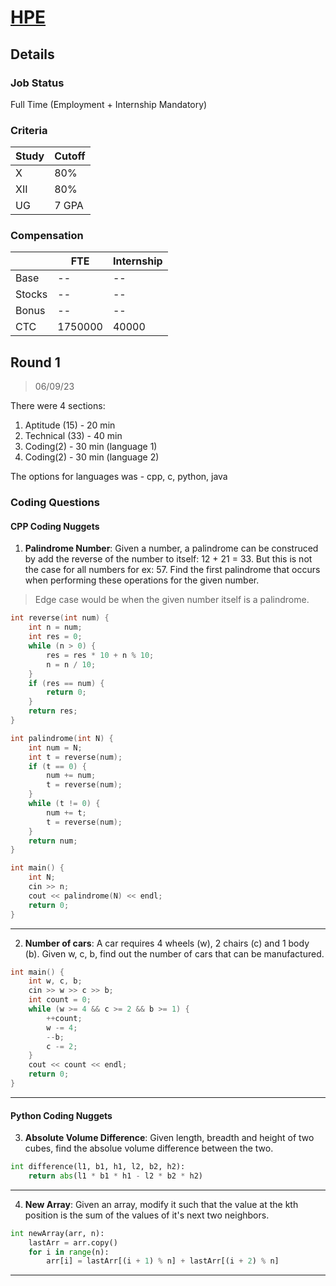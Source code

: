 # [HPE](https://www.hpe.com/)

## Details

### Job Status

Full Time (Employment + Internship Mandatory)

### Criteria

| Study | Cutoff |
|-------|--------|
| X     | 80%    |
| XII   | 80%    |
| UG    | 7 GPA  |

[comment]: # (Any other details go under this. This is a comment)

### Compensation

|        | FTE     | Internship |
|--------|---------|------------|
| Base   | --      | --         |
| Stocks | --      | --         |
| Bonus  | --      | --         |
| CTC    | 1750000 | 40000      |

[comment]: # (Details about the rounds go under this comment.)

## Round 1

> 06/09/23

[comment]: # (Summary of the sections and experience below this comment.)

There were 4 sections:
1. Aptitude (15) - 20 min
2. Technical (33) - 40 min
3. Coding(2) - 30 min (language 1)
4. Coding(2) - 30 min (language 2)

The options for languages was - cpp, c, python, java

### Coding Questions

#### CPP Coding Nuggets

1. **Palindrome Number**: Given a number, a palindrome can be construced by add the reverse of the number to itself: 12 + 21 = 33. But this is not the case for all numbers for ex: 57.
Find the first palindrome that occurs when performing these operations for the given number.

> Edge case would be when the given number itself is a palindrome.

[comment]: # (Add any resources or links or code to this question under this comment.)

```cpp
int reverse(int num) {
    int n = num;
    int res = 0;
    while (n > 0) {
        res = res * 10 + n % 10;
        n = n / 10;
    }
    if (res == num) {
        return 0;
    }
    return res;
}

int palindrome(int N) {
    int num = N;
    int t = reverse(num);
    if (t == 0) {
        num += num;
        t = reverse(num);
    }
    while (t != 0) {
        num += t;
        t = reverse(num);
    }
    return num;
}

int main() {
    int N;
    cin >> n;
    cout << palindrome(N) << endl;
    return 0;
}
```

---

2. **Number of cars**: A car requires 4 wheels (w), 2 chairs (c) and 1 body (b). Given w, c, b, find out the number of cars that can be manufactured.

[comment]: # (Add any resources or links or code to this question under this comment.)

```cpp
int main() {
    int w, c, b;
    cin >> w >> c >> b;
    int count = 0;
    while (w >= 4 && c >= 2 && b >= 1) {
        ++count;
        w -= 4;
        --b;
        c -= 2;
    }
    cout << count << endl;
    return 0;
}
```

---

#### Python Coding Nuggets

3. **Absolute Volume Difference**: Given length, breadth and height of two cubes, find the absolue volume difference between the two.

[comment]: # (Add any resources or links or code to this question under this comment.)

```py
int difference(l1, b1, h1, l2, b2, h2):
    return abs(l1 * b1 * h1 - l2 * b2 * h2)
```

---

4. **New Array**: Given an array, modify it such that the value at the kth position is the sum of the values of it's next two neighbors.

[comment]: # (Add any resources or links or code to this question under this comment.)

```py
int newArray(arr, n):
    lastArr = arr.copy()
    for i in range(n):
        arr[i] = lastArr[(i + 1) % n] + lastArr[(i + 2) % n]
```

---
